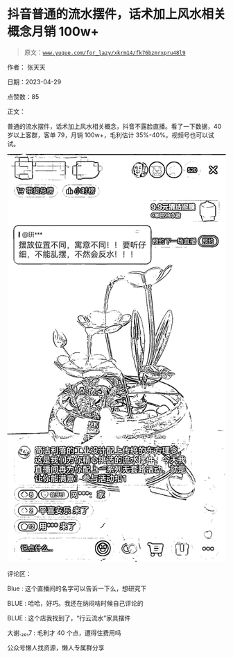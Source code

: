 # 抖音普通的流水摆件，话术加上风水相关概念月销 100w+

> 原文：[`www.yuque.com/for_lazy/xkrm14/fk76bzmrxpru48l9`](https://www.yuque.com/for_lazy/xkrm14/fk76bzmrxpru48l9)



作者： 张天天



日期：2023-04-29



点赞数：85



正文：



普通的流水摆件，话术加上风水相关概念，抖音不露脸直播。看了一下数据，40 岁以上客群，客单 79，月销 100w+，毛利估计 35%-40%。视频号也可以试试。



![](img/18a4011c3fdb54c22c6504b1d33e3c5a.png)  

评论区：



Blue : 这个直播间的名字可以告诉一下么，想研究下



BLUE : 哈哈，好巧。我还在纳闷啥时候自己评论的



BLUE : 这个店我找到了，“行云流水”家具摆件



大谢.₂₀₁7 : 毛利才 40 个点，遭得住费用吗



公众号懒人找资源，懒人专属群分享

</ne-p>